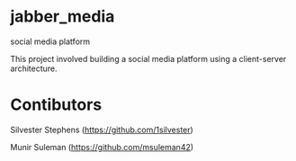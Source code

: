 # jabber_media
social media platform

This project involved building a social media platform using a client-server architecture.

# Contibutors

Silvester Stephens (https://github.com/1silvester)

Munir Suleman (https://github.com/msuleman42)
